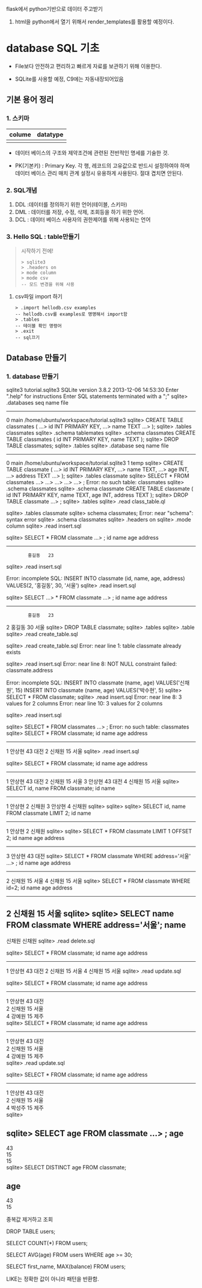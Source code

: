 flask에서 python기반으로 데이터 주고받기

1. html을 python에서 열기 위해서 render_templates를 활용할 예정이다.





# database SQL 기초

- File보다 안전하고 편리하고 빠르게 자료를 보관하기 위해 이용한다.

- SQLite를 사용할 예정, C9에는 자동내장되어있음

## 기본 용어 정리

### 1. 스키마

| colume | datatype |
| ------ | -------- |
|        |          |

- 데이터 베이스의 구조와 제약조건에 관련된 전반적인 명세를 기술한 것.

- PK(기본키) : Primary Key. 각 행, 레코드의 고유값으로 반드시 설정하여야 하며 데이터 베이스 관리 매치 관계 설정시 유용하게 사용된다. 절대 겹치면 안된다.

### 2. SQL개념

1. DDL :데이터를 정의하기 위한 언어(테이블, 스키마)
2. DML : 데이터를 저장, 수정, 삭제, 조회등을 하기 위한 언어.
3. DCL : 데이터 베이스 사용자의 권한제어를 위해 사용되는 언어

### 3. Hello SQL : table만들기

> 시작하기 전에!
>
> ~~~sqlite
> > sqlite3
> > .headers on
> > mode column
> > mode csv
> -- 모드 변경을 위해 사용
> ~~~

1. csv파일 import 하기

   ~~~sqlite
   > .import hellodb.csv examples
   -- hellodb.csv를 examples로 명명해서 import함
   > .tables
   -- 테이블 확인 명령어
   > .exit
   -- sql끄기
   ~~~



## Database 만들기

### 1. database 만들기





sqlite3 tutorial.sqlite3
SQLite version 3.8.2 2013-12-06 14:53:30
Enter ".help" for instructions
Enter SQL statements terminated with a ";"
sqlite> .databases
seq  name             file

---  ---------------  ----------------------------------------------------------
0    main             /home/ubuntu/workspace/tutorial.sqlite3
sqlite> CREATE TABLE classmates (
   ...> id INT PRIMARY KEY,
   ...> name TEXT
   ...> );
sqlite> .tables
classmates
sqlite> .schema tablemates
sqlite> .schema classmates
CREATE TABLE classmates (
id INT PRIMARY KEY,
name TEXT
);
sqlite> DROP TABLE classmates;
sqlite> .tables
sqlite> .database
seq  name             file

---  ---------------  ----------------------------------------------------------
0    main             /home/ubuntu/workspace/tutorial.sqlite3
1    temp
sqlite> CREATE TABLE classmate (
   ...> id INT PRIMARY KEY,
   ...> name TEXT,
   ...> age INT,
   ...> address TEXT
   ...> );
sqlite> .tables
classmate
sqlite> SELECT * FROM classmates
   ...>
   ...>
   ...>
   ...>
   ...> ;
Error: no such table: classmates
sqlite> .schema classmates
sqlite> .schema classmate
CREATE TABLE classmate (
id INT PRIMARY KEY,
name TEXT,
age INT,
address TEXT
);
sqlite> DROP TABLE classmate
   ...> ;
sqlite> .tables
sqlite> .read class_table.ql

sqlite> .tables
classmate
sqlite> schema classmates;
Error: near "schema": syntax error
sqlite> .schema classmates
sqlite> .headers on
sqlite> .mode column
sqlite> .read insert.sql

sqlite> SELECT * FROM classmate
   ...> ;
id          name        age         address
----------  ----------  ----------  ----------
            홍길동   23
sqlite> .read insert.sql

Error: incomplete SQL: INSERT INTO classmate (id, name, age, address)
VALUES(2, '홍길동', 30, '서울')
sqlite> .read insert.sql

sqlite> SELECT
   ...> * FROM classmate
   ...> ;
id          name        age         address
----------  ----------  ----------  ----------
            홍길동   23
2           홍길동   30          서울
sqlite> DROP TABLE classmate;
sqlite> .tables
sqlite> .table
sqlite> .read create_table.sql

sqlite> .read create_table.sql
Error: near line 1: table classmate already exists

sqlite> .read insert.sql
Error: near line 8: NOT NULL constraint failed: classmate.address

Error: incomplete SQL: INSERT INTO classmate (name, age)
VALUES('신채원', 15)
INSERT INTO classmate (name, age)
VALUES('박수현', 5)
sqlite> SELECT * FROM classmate;
sqlite> .read insert.sql
Error: near line 8: 3 values for 2 columns
Error: near line 10: 3 values for 2 columns

sqlite> .read insert.sql

sqlite> SELECT * FROM classmates
   ...> ;
Error: no such table: classmates
sqlite> SELECT * FROM classmate;
id          name        age         address
----------  ----------  ----------  ----------
1           안상현   43          대전
2           신채원   15          서울
sqlite> .read insert.sql

sqlite> SELECT * FROM classmate;
id          name        age         address
----------  ----------  ----------  ----------
1           안상현   43          대전
2           신채원   15          서울
3           안상현   43          대전
4           신채원   15          서울
sqlite> SELECT id, name FROM classmate;
id          name
----------  ----------
1           안상현
2           신채원
3           안상현
4           신채원
sqlite>
sqlite>
sqlite> SELECT id, name FROM classmate LIMIT 2;
id          name
----------  ----------
1           안상현
2           신채원
sqlite>
sqlite> SELECT * FROM classmate LIMIT 1 OFFSET 2;
id          name        age         address
----------  ----------  ----------  ----------
3           안상현   43          대전
sqlite> SELECT * FROM classmate WHERE address='서울'
   ...> ;
id          name        age         address
----------  ----------  ----------  ----------
2           신채원   15          서울
4           신채원   15          서울
sqlite> SELECT * FROM classmate WHERE id=2;
id          name        age         address
----------  ----------  ----------  ----------
2           신채원   15          서울
sqlite>
sqlite> SELECT name FROM classmate WHERE address='서울';
name
----------
신채원
신채원
sqlite> .read delete.sql

sqlite> SELECT * FROM classmate;
id          name        age         address
----------  ----------  ----------  ----------
1           안상현   43          대전
2           신채원   15          서울
4           신채원   15          서울
sqlite> .read update.sql

sqlite> SELECT * FROM classmate;
id          name        age         address   
----------  ----------  ----------  ----------
1           안상현   43          대전    
2           신채원   15          서울    
4           강예원   15          제주    
sqlite> SELECT * FROM classmate;
id          name        age         address   
----------  ----------  ----------  ----------
1           안상현   43          대전    
2           신채원   15          서울    
4           강예원   15          제주    
sqlite> .read update.sql                                                                         

sqlite> SELECT * FROM classmate;
id          name        age         address   
----------  ----------  ----------  ----------
1           안상현   43          대전    
2           신채원   15          서울    
4           박성주   15          제주    
sqlite> 





sqlite> SELECT age FROM classmate
   ...> ;
age       
----------
43        
15        
15        
sqlite> SELECT DISTINCT age FROM classmate;

age       
----------
43        
15        

중복값 제거하고 조회



DROP TABLE users;

SELECT COUNT(*) FROM users;

SELECT AVG(age) FROM users WHERE age >= 30;

SELECT first_name, MAX(balance) FROM users;

LIKE는 정확한 값이 아니라 패턴을 반환함.